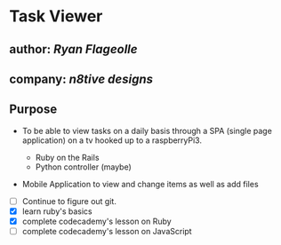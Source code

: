 # Task Viewer
##   author: *Ryan Flageolle*
##   company: *n8tive designs*

## Purpose
  * To be able to view tasks on a daily basis through a SPA (single page application) on a tv hooked up to a raspberryPi3.
    * Ruby on the Rails
    * Python controller (maybe)

  * Mobile Application to view and change items as well as add files

  - [ ]  Continue to figure out git.
  - [x]  learn ruby's basics
  - [x]  complete codecademy's lesson on Ruby
  - [ ]  complete codecademy's lesson on JavaScript
